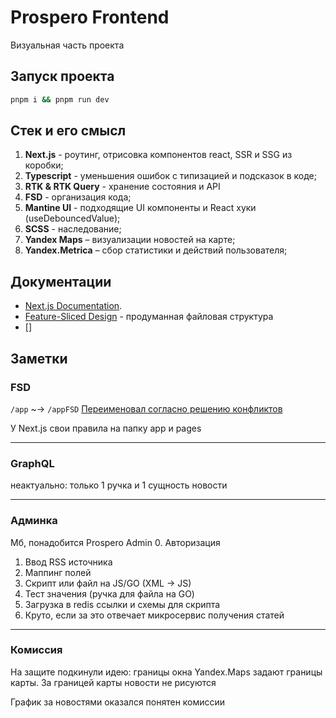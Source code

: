 # Prospero Frontend
Визуальная часть проекта

## Запуск проекта

```bash
pnpm i && pnpm run dev
```

## Стек и его смысл

1. **Next.js** - роутинг, отрисовка компонентов react, SSR и SSG из коробки;
2. **Typescript** - уменьшения ошибок с типизацией и подсказок в коде;
3. **RTK & RTK Query** - хранение состояния и API
4. **FSD** - организация кода;
5. **Mantine UI** - подходящие UI компоненты и React хуки (useDebouncedValue);
6. **SCSS** - наследование;
7. **Yandex Maps** – визуализации новостей на карте;
8. **Yandex.Metrica** – сбор статистики и действий пользователя; 


## Документации

- [Next.js Documentation](https://nextjs.org/docs).
- [Feature-Sliced Design](https://feature-sliced.design/) - продуманная файловая структура
- []

## Заметки

### FSD
```/app``` ~→ ```/appFSD```
[Переименовал согласно решению конфликтов](https://feature-sliced.design/ru/docs/about/understanding/naming#when-can-naming-interfere)

У Next.js свои правила на папку app и pages

---

### GraphQL
неактуально: только 1 ручка и 1 сущность новости

---

### Админка
Мб, понадобится Prospero Admin
0. Авторизация
1. Ввод RSS источника
2. Маппинг полей
3. Скрипт или файл на JS/GO (XML → JS)
4. Тест значения (ручка для файла на GO)
5. Загрузка в redis ссылки и схемы для скрипта
6. Круто, если за это отвечает микросервис получения статей

---

### Комиссия
На защите подкинули идею: границы окна Yandex.Maps задают границы карты. За границей карты новости не рисуются

График за новостями оказался понятен комиссии
